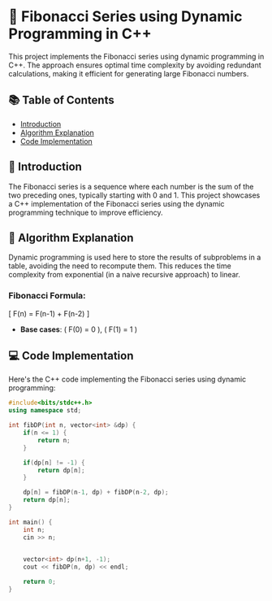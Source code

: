 # 🚀 Fibonacci Series using Dynamic Programming in C++

This project implements the Fibonacci series using dynamic programming in C++. The approach ensures optimal time complexity by avoiding redundant calculations, making it efficient for generating large Fibonacci numbers.

## 📚 Table of Contents

- [Introduction](#-introduction)
- [Algorithm Explanation](#-algorithm-explanation)
- [Code Implementation](#-code-implementation)

## 🌟 Introduction

The Fibonacci series is a sequence where each number is the sum of the two preceding ones, typically starting with 0 and 1. This project showcases a C++ implementation of the Fibonacci series using the dynamic programming technique to improve efficiency.

## 🧠 Algorithm Explanation

Dynamic programming is used here to store the results of subproblems in a table, avoiding the need to recompute them. This reduces the time complexity from exponential (in a naive recursive approach) to linear.

### Fibonacci Formula:
\[ F(n) = F(n-1) + F(n-2) \]
- **Base cases**: \( F(0) = 0 \), \( F(1) = 1 \)

## 💻 Code Implementation

Here's the C++ code implementing the Fibonacci series using dynamic programming:

```cpp
#include<bits/stdc++.h>
using namespace std;

int fibDP(int n, vector<int> &dp) {
    if(n <= 1) {
        return n;
    }

    if(dp[n] != -1) {
        return dp[n];
    }

    dp[n] = fibDP(n-1, dp) + fibDP(n-2, dp);
    return dp[n];
}

int main() {
    int n;
    cin >> n;

    
    vector<int> dp(n+1, -1);
    cout << fibDP(n, dp) << endl;

    return 0;
}
